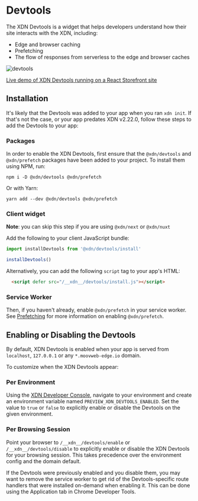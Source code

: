 # Devtools

The XDN Devtools is a widget that helps developers understand how their site interacts with the XDN, including:

- Edge and browser caching
- Prefetching
- The flow of responses from serverless to the edge and browser caches

![devtools](/images/devtools/devtools.png?width=275)

[Live demo of XDN Devtools running on a React Storefront site](https://demo.reactstorefront.io/__xdn__/devtools/enable)

## Installation

It's likely that the Devtools was added to your app when you ran `xdn init`. If that's not the case, or your app predates XDN v2.22.0, follow these steps to add the Devtools to your app:

### Packages

In order to enable the XDN Devtools, first ensure that the `@xdn/devtools` and `@xdn/prefetch` packages have been added to your project. To install them using NPM, run:

```
npm i -D @xdn/devtools @xdn/prefetch
```

Or with Yarn:

```
yarn add --dev @xdn/devtools @xdn/prefetch
```

### Client widget

**Note**: you can skip this step if you are using `@xdn/next` or `@xdn/nuxt`

Add the following to your client JavaScript bundle:

```js
import installDevtools from '@xdn/devtools/install'

installDevtools()
```

Alternatively, you can add the following `script` tag to your app's HTML:

```html
  <script defer src="/__xdn__/devtools/install.js"></script>
```

### Service Worker

Then, if you haven't already, enable `@xdn/prefetch` in your service worker. See [Prefetching](https://developer.moovweb.com/guides/prefetching) for more information on enabling `@xdn/prefetch`.

## Enabling or Disabling the Devtools

By default, XDN Devtools is enabled when your app is served from `localhost`, `127.0.0.1` or any `*.moovweb-edge.io` domain.

To customize when the XDN Devtools appear:

### Per Environment

Using the [XDN Developer Console](https://moovweb.app), navigate to your environment and create an environment variable named `PREVIEW_XDN_DEVTOOLS_ENABLED`. Set the value to `true` or `false` to explicitly enable or disable the Devtools on the given environment.

### Per Browsing Session

Point your browser to `/__xdn__/devtools/enable` or `/__xdn__/devtools/disable` to explicitly enable or disable the XDN Devtools for your browsing session. This takes precedence over the environment config and the domain default.

If the Devtools were previously enabled and you disable them, you may want to remove the service worker to get rid of the Devtools-specific route handlers that were installed on-demand when enabling it. This can be done using the Application tab in Chrome Developer Tools.
